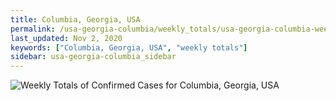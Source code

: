 ```yaml
---
title: Columbia, Georgia, USA
permalink: /usa-georgia-columbia/weekly_totals/usa-georgia-columbia-weekly_totals.html
last_updated: Nov 2, 2020
keywords: ["Columbia, Georgia, USA", "weekly totals"]
sidebar: usa-georgia-columbia_sidebar
---
```


![Weekly Totals of Confirmed Cases for Columbia, Georgia, USA](/covid_tracker/images/graphs/usa-georgia-columbia-weekly_totals_graph.png)
